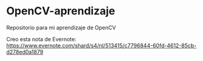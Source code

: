 # OpenCV-aprendizaje
Repositorio para mi aprendizaje de OpenCV

Creo esta nota de Evernote: https://www.evernote.com/shard/s4/nl/513415/c7796844-60fd-4612-85cb-d278ed0a1879

